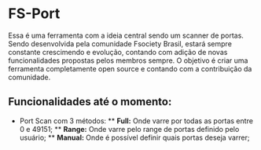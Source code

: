 # FS-Port

Essa é uma ferramenta com a ideia central sendo um scanner de portas.
Sendo desenvolvida pela comunidade Fsociety Brasil, estará sempre constante crescimendo e evolução, contando com adição de novas funcionalidades propostas pelos membros sempre.
O objetivo é criar uma ferramenta completamente open source e contando com a contribuição da comunidade.

## Funcionalidades até o momento:
* Port Scan com 3 métodos:
** **Full:** Onde varre por todas as portas entre 0 e 49151;
** **Range:** Onde varre pelo range de portas definido pelo usuário;
** **Manual:** Onde é possível definir quais portas deseja varrer;